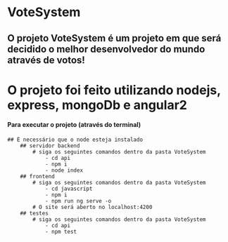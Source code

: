 # VoteSystem

## O projeto VoteSystem é um projeto em que será decidido o melhor desenvolvedor do mundo através de votos!
# O projeto foi feito utilizando nodejs, express, mongoDb e angular2 

#### Para executar o projeto (através do terminal)
	## É necessário que o node esteja instalado
		## servidor backend
			# siga os seguintes comandos dentro da pasta VoteSystem
				- cd api
				- npm i
				- node index
		## frontend
			# siga os seguintes comandos dentro da pasta VoteSystem
				- cd javascript
				- npm i
				- npm run ng serve -o
			# O site será aberto no localhost:4200
		## testes
			# siga os seguintes comandos dentro da pasta VoteSystem
				- cd api
				- npm test
